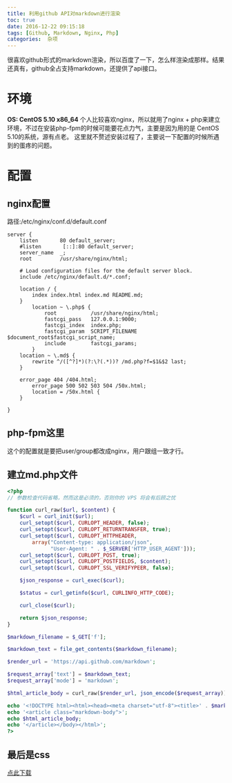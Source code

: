 ```yaml
---
title: 利用github API对markdown进行渲染
toc: true
date: 2016-12-22 09:15:18
tags: [Github, Markdown, Nginx, Php]
categories:  杂项
---
```

很喜欢github形式的markdown渲染，所以百度了一下，怎么样渲染成那样。结果还真有，github全占支持markdown，还提供了api接口。
<!--more-->
# 环境
**OS: CentOS 5.10 x86_64**
个人比较喜欢nginx，所以就用了nginx + php来建立环境，不过在安装php-fpm的时候可能要花点力气，主要是因为用的是 CentOS 5.10的系统，源有点老。
这里就不赘述安装过程了，主要说一下配置的时候所遇到的蛋疼的问题。
# 配置
## nginx配置
路径:/etc/nginx/conf.d/default.conf

```
server {
    listen       80 default_server;
    #listen       [::]:80 default_server;
    server_name  _;
    root         /usr/share/nginx/html;

    # Load configuration files for the default server block.
    include /etc/nginx/default.d/*.conf;

    location / { 
        index index.html index.md README.md;
    }   
        location ~ \.php$ {
            root           /usr/share/nginx/html;
            fastcgi_pass   127.0.0.1:9000;
            fastcgi_index  index.php;
            fastcgi_param  SCRIPT_FILENAME  $document_root$fastcgi_script_name;
            include        fastcgi_params;
        }   
    location ~ \.md$ {
        rewrite ^/([^?]*)(?:\?(.*))? /md.php?f=$1&$2 last; 
    }   

    error_page 404 /404.html;
        error_page 500 502 503 504 /50x.html;
        location = /50x.html {
    }

}
```
## php-fpm这里
这个的配置就是要把user/group都改成nginx，用户跟组一致才行。
## 建立md.php文件

```php
<?php
// 参数检查代码省略，然而这是必须的，否则你的 VPS 将会有后顾之忧

function curl_raw($url, $content) {
    $curl = curl_init($url);
    curl_setopt($curl, CURLOPT_HEADER, false);
    curl_setopt($curl, CURLOPT_RETURNTRANSFER, true);
    curl_setopt($curl, CURLOPT_HTTPHEADER,
        array("Content-type: application/json",
              "User-Agent: " . $_SERVER['HTTP_USER_AGENT']));
    curl_setopt($curl, CURLOPT_POST, true);
    curl_setopt($curl, CURLOPT_POSTFIELDS, $content);
    curl_setopt($curl, CURLOPT_SSL_VERIFYPEER, false);

    $json_response = curl_exec($curl);

    $status = curl_getinfo($curl, CURLINFO_HTTP_CODE);

    curl_close($curl);

    return $json_response;
}

$markdown_filename = $_GET['f'];

$markdown_text = file_get_contents($markdown_filename);

$render_url = 'https://api.github.com/markdown';

$request_array['text'] = $markdown_text;
$request_array['mode'] = 'markdown';

$html_article_body = curl_raw($render_url, json_encode($request_array));

echo '<!DOCTYPE html><html><head><meta charset="utf-8"><title>' . $markdown_filename . '</title><link rel="stylesheet" href="/md_github.css" type="text/css" /></head>';
echo '<article class="markdown-body">';
echo $html_article_body;
echo '</article></body></html>';
?>
```
## 最后是css
[点此下载](https://github.com/sindresorhus/github-markdown-css/blob/gh-pages/github-markdown.css)

